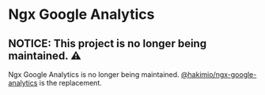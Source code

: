 # Ngx Google Analytics

## NOTICE: This project is no longer being maintained. :warning:

Ngx Google Analytics is no longer being maintained. [@hakimio/ngx-google-analytics](https://github.com/hakimio/ngx-google-analytics) is the replacement.
